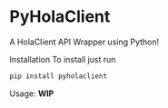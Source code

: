 # PyHolaClient
A HolaClient API Wrapper using Python!

Installation
To install just run
```bash
pip install pyholaclient
```

Usage:
**WIP**